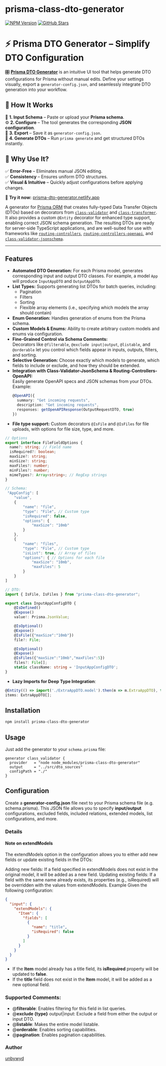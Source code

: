 # prisma-class-dto-generator

[![NPM Version](https://img.shields.io/npm/v/prisma-class-dto-generator.svg?style=for-the-badge)](https://www.npmjs.com/package/prisma-class-dto-generator)
[![GitHub Stars](https://img.shields.io/github/stars/unbywyd/prisma-class-dto-generator.svg?style=for-the-badge&logo=github)](https://github.com/unbywyd/prisma-class-dto-generator)

# ⚡ Prisma DTO Generator – Simplify DTO Configuration  

🎛 **[Prisma DTO Generator](https://prisma-dto-generator.netlify.app/)** is an intuitive UI tool that helps generate DTO configurations for Prisma without manual edits. Define your settings visually, export a `generator-config.json`, and seamlessly integrate DTO generation into your workflow.  

## 🔹 How It Works  
📝 **1. Input Schema** – Paste or upload your **Prisma schema**.  
⚙ **2. Configure** – The tool generates the corresponding **JSON configuration**.  
💾 **3. Export** – Save it as `generator-config.json`.  
🚀 **4. Generate DTOs** – Run `prisma generate` and get structured DTOs instantly.  

## 🎯 Why Use It?  
✅ **Error-Free** – Eliminates manual JSON editing.  
✅ **Consistency** – Ensures uniform DTO structures.  
✅ **Visual & Intuitive** – Quickly adjust configurations before applying changes.  

🔗 **Try it now:** [prisma-dto-generator.netlify.app](https://prisma-dto-generator.netlify.app/)  



A generator for [Prisma ORM](https://www.prisma.io/) that creates fully-typed Data Transfer Objects (DTOs) based on decorators from [`class-validator`](https://www.npmjs.com/package/class-validator) and [`class-transformer`](https://www.npmjs.com/package/class-transformer). It also provides a custom `@Entity` decorator for enhanced type support, enabling correct JSON schema generation. The resulting DTOs are ready for server-side TypeScript applications, and are well-suited for use with frameworks like [`routing-controllers`](https://www.npmjs.com/package/routing-controllers), [`routing-controllers-openapi`](https://www.npmjs.com/package/routing-controllers-openapi), and [`class-validator-jsonschema`](https://www.npmjs.com/package/class-validator-jsonschema).

---

## Features

- **Automated DTO Generation:** For each Prisma model, generates corresponding input and output DTO classes. For example, a model `App` will produce `InputAppDTO` and `OutputAppDTO`.
- **List Types:** Supports generating list DTOs for batch queries, including:
  - Pagination
  - Filters
  - Sorting
  - Flexible array elements (i.e., specifying which models the array should contain)
- **Enum Generation:** Handles generation of enums from the Prisma schema.
- **Custom Models & Enums:** Ability to create arbitrary custom models and enums via configuration.
- **Fine-Grained Control via Schema Comments:**  
  Decorators like `@filterable`, `@exclude input|output`, `@listable`, and `@orderable` let you control which fields appear in inputs, outputs, filters, and sorting.
- **Selective Generation:** Choose exactly which models to generate, which fields to include or exclude, and how they should be extended.
- **Integration with Class-Validator-JsonSchema & Routing-Controllers-OpenAPI:**  
  Easily generate OpenAPI specs and JSON schemas from your DTOs.  
  Example:
  ```typescript
  @OpenAPI({
    summary: "Get incoming requests",
    description: "Get incoming requests",
    responses: getOpenAPIResponse(OutputRequestDTO, true)
  })
  ```
- **File type support:** Custom decorators `@IsFile` and `@IsFiles` for file uploads, with options for file size, type, and more.

```typescript
// Options
export interface FileFieldOptions {
  name?: string; // Field name
  isRequired?: boolean;
  maxSize?: string;
  minSize?: string;
  maxFiles?: number;
  minFiles?: number;
  mimeTypes?: Array<string>; // RegExp strings
}
```

```typescript
// Schema:
 "AppConfig": [
    "value",
    {
        "name": "file",
        "type": "File", // Custom type
        "isRequired": false,
        "options": {
            "maxSize": "10mb"
        }
    },
    {
        "name": "files",
        "type": "File", // Custom type
        "isList": true, // Array of files
        "options": { // Options for each file
            "maxSize": "10mb",
            "maxFiles": 5
        }
    }
]

// DTO:
import { IsFile, IsFiles } from "prisma-class-dto-generator";

export class InputAppConfigDTO {
    @IsDefined()
    @Expose()
    value!: Prisma.JsonValue;

    @IsOptional()
    @Expose()
    @IsFile({"maxSize":"10mb"})
    file?: File;

    @IsOptional()
    @Expose()
    @IsFiles({"maxSize":"10mb","maxFiles":5})
    files?: File[];
    static className: string = 'InputAppConfigDTO';
}
```

- **Lazy Imports for Deep Type Integration**:

```typescript
@Entity(() => import('./ExtraAppDTO.model').then(m => m.ExtraAppDTO), true)
items: ExtraAppDTO[];
```

## Installation

```bash
npm install prisma-class-dto-generator
```

## Usage

Just add the generator to your `schema.prisma` file:

```prisma
generator class_validator {
  provider   = "node node_modules/prisma-class-dto-generator"
  output     = "../src/dto_sources"
  configPath = "./"
}
```

## Configuration

Create a **generator-config.json** file next to your Prisma schema file (e.g. schema.prisma). This JSON file allows you to specify **input/output** configurations, excluded fields, included relations, extended models, list configurations, and more.


### Details
#### Note on extendModels

The extendModels option in the configuration allows you to either add new fields or update existing fields in the DTOs:

Adding new fields: If a field specified in extendModels does not exist in the original model, it will be added as a new field.
Updating existing fields: If a field with the same name already exists, its properties (e.g., isRequired) will be overridden with the values from extendModels.
Example
Given the following configuration:

```json
{
  "input": {
    "extendModels": {
      "Item": {
        "fields": [
          {
            "name": "title",
            "isRequired": false
          }
        ]
      }
    }
  }
}
```

- If the **Item** model already has a title field, its **isRequired** property will be updated to **false**.
- If the **title** field does not exist in the **Item** model, it will be added as a new optional field.

### Supported Comments:

- @**filterable**: Enables filtering for this field in list queries.
- @**exclude {type}** output|input: Exclude a field from either the output or input DTO.
- @**listable**: Makes the entire model listable.
- @**orderable**: Enables sorting capabilities.
- @**pagination**: Enables pagination capabilities.


### Author

[unbywyd](https://unbywyd.com)
